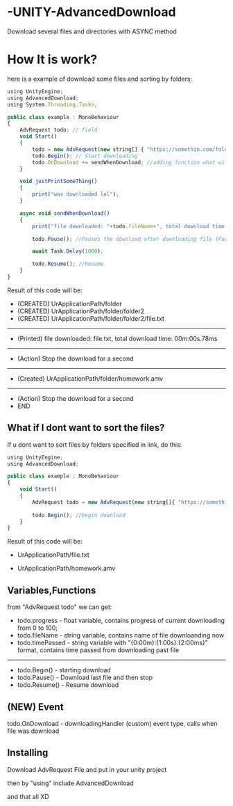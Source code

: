 # -UNITY-AdvancedDownload
Download several files and directories with ASYNC method 
# How It is work?
here is a example of download some files and sorting by folders:

```javascript
using UnityEngine;
using AdvancedDownload;
using System.Threading.Tasks;

public class example : MonoBehaviour
{
    AdvRequest todo; // field
    void Start()
    {
        todo = new AdvRequest(new string[] { "https://somethin.com/folder/folder2/file.txt", "https://somethin.com/folder/homework.amv" }, "https://somethin.com/");
        todo.Begin(); // Start downloading
        todo.OnDownload += sendWhenDownload; //adding function what will be executed after download file (non async example: todo.OnDownload += justPrintSomeThing;)
    }

    void justPrintSomeThing()
    {
        print("was downloaded lol");
    }

    async void sendWhenDownload()
    {
        print("file downloaded: "+todo.fileName+", total download time: "+todo.timePassed);

        todo.Pause(); //Pauses the download after downloading file (Pause is no longer BETA yay!)

        await Task.Delay(1000);

        todo.Resume(); //Resume
    }
}

```
Result of this code will be:

- (CREATED) UrApplicationPath/folder
- (CREATED) UrApplicationPath/folder/folder2
- (CREATED) UrApplicationPath/folder/folder2/file.txt
--------
- (Printed) file downloaded: file.txt, total download time: 00m:00s.78ms
--------
- (Action) Stop the download for a second
--------
- (Created) UrApplicationPath/folder/homework.amv
--------
- (Action) Stop the download for a second
- END

## What if I dont want to sort the files?
If u dont want to sort files by folders specified in link, do this:

```javascript
using UnityEngine;
using AdvancedDownload;

public class example : MonoBehaviour
{
    void Start()
    {
        AdvRequest todo = new AdvRequest(new string[]{ "https://somethin.com/folder/folder2/file.txt", "https://somethin.com/folder/homework.amv" }); //removed second (root) argument
        
        todo.Begin(); //begin download
    }
}
```
Result of this code will be:

- UrApplicationPath/file.txt

- UrApplicationPath/homework.amv

## Variables,Functions
from "AdvRequest todo" we can get:
- todo.progress - float variable, contains progress of current downloading from 0 to 100;
- todo.fileName - string variable, contains name of file downloanding now
- todo.timePassed - string variable with "{0:00m}:{1:00s}.{2:00ms}" format, contains time passed from downloading past file
----------------
- todo.Begin() - starting download
- todo.Pause() - Download last file and then stop
- todo.Resume() - Resume download

## (NEW) Event

todo.OnDownload - downloadingHandler (custom) event type, calls when file was download

## Installing
Download AdvRequest File and put in your unity project

then by "using" include AdvancedDownload

and that all XD
